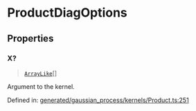 # ProductDiagOptions

## Properties

### X?

> [`ArrayLike`](../types/ArrayLike.md)[]

Argument to the kernel.

Defined in:  [generated/gaussian\_process/kernels/Product.ts:251](https://github.com/transitive-bullshit/scikit-learn-ts/blob/122b3c0/packages/sklearn/src/generated/gaussian_process/kernels/Product.ts#L251)
